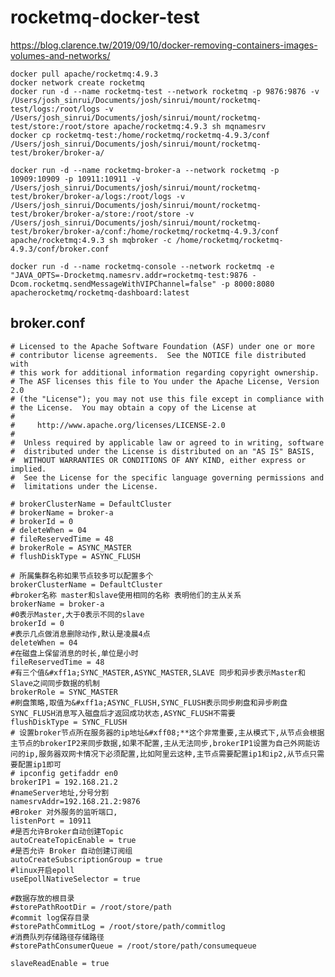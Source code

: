 # rocketmq-docker-test

https://blog.clarence.tw/2019/09/10/docker-removing-containers-images-volumes-and-networks/

	docker pull apache/rocketmq:4.9.3
	docker network create rocketmq
	docker run -d --name rocketmq-test --network rocketmq -p 9876:9876 -v /Users/josh_sinrui/Documents/josh/sinrui/mount/rocketmq-test/logs:/root/logs -v /Users/josh_sinrui/Documents/josh/sinrui/mount/rocketmq-test/store:/root/store apache/rocketmq:4.9.3 sh mqnamesrv
	docker cp rocketmq-test:/home/rocketmq/rocketmq-4.9.3/conf /Users/josh_sinrui/Documents/josh/sinrui/mount/rocketmq-test/broker/broker-a/

	docker run -d --name rocketmq-broker-a --network rocketmq -p 10909:10909 -p 10911:10911 -v /Users/josh_sinrui/Documents/josh/sinrui/mount/rocketmq-test/broker/broker-a/logs:/root/logs -v /Users/josh_sinrui/Documents/josh/sinrui/mount/rocketmq-test/broker/broker-a/store:/root/store -v /Users/josh_sinrui/Documents/josh/sinrui/mount/rocketmq-test/broker/broker-a/conf:/home/rocketmq/rocketmq-4.9.3/conf apache/rocketmq:4.9.3 sh mqbroker -c /home/rocketmq/rocketmq-4.9.3/conf/broker.conf

	docker run -d --name rocketmq-console --network rocketmq -e "JAVA_OPTS=-Drocketmq.namesrv.addr=rocketmq-test:9876 -Dcom.rocketmq.sendMessageWithVIPChannel=false" -p 8000:8080 apacherocketmq/rocketmq-dashboard:latest


## broker.conf

```
# Licensed to the Apache Software Foundation (ASF) under one or more
# contributor license agreements.  See the NOTICE file distributed with
# this work for additional information regarding copyright ownership.
# The ASF licenses this file to You under the Apache License, Version 2.0
# (the "License"); you may not use this file except in compliance with
# the License.  You may obtain a copy of the License at
#
#     http://www.apache.org/licenses/LICENSE-2.0
#
#  Unless required by applicable law or agreed to in writing, software
#  distributed under the License is distributed on an "AS IS" BASIS,
#  WITHOUT WARRANTIES OR CONDITIONS OF ANY KIND, either express or implied.
#  See the License for the specific language governing permissions and
#  limitations under the License.

# brokerClusterName = DefaultCluster
# brokerName = broker-a
# brokerId = 0
# deleteWhen = 04
# fileReservedTime = 48
# brokerRole = ASYNC_MASTER
# flushDiskType = ASYNC_FLUSH

# 所属集群名称如果节点较多可以配置多个
brokerClusterName = DefaultCluster
#broker名称 master和slave使用相同的名称 表明他们的主从关系
brokerName = broker-a
#0表示Master,大于0表示不同的slave
brokerId = 0
#表示几点做消息删除动作,默认是凌晨4点
deleteWhen = 04
#在磁盘上保留消息的时长,单位是小时
fileReservedTime = 48
#有三个值&#xff1a;SYNC_MASTER,ASYNC_MASTER,SLAVE 同步和异步表示Master和Slave之间同步数据的机制 
brokerRole = SYNC_MASTER
#刷盘策略,取值为&#xff1a;ASYNC_FLUSH,SYNC_FLUSH表示同步刷盘和异步刷盘 SYNC_FLUSH消息写入磁盘后才返回成功状态,ASYNC_FLUSH不需要 
flushDiskType = SYNC_FLUSH
# 设置broker节点所在服务器的ip地址&#xff08;**这个非常重要,主从模式下,从节点会根据主节点的brokerIP2来同步数据,如果不配置,主从无法同步,brokerIP1设置为自己外网能访问的ip,服务器双网卡情况下必须配置,比如阿里云这种,主节点需要配置ip1和ip2,从节点只需要配置ip1即可 
# ipconfig getifaddr en0
brokerIP1 = 192.168.21.2
#nameServer地址,分号分割
namesrvAddr=192.168.21.2:9876
#Broker 对外服务的监听端口,
listenPort = 10911
#是否允许Broker自动创建Topic
autoCreateTopicEnable = true
#是否允许 Broker 自动创建订阅组
autoCreateSubscriptionGroup = true
#linux开启epoll
useEpollNativeSelector = true

#数据存放的根目录
#storePathRootDir = /root/store/path
#commit log保存目录
#storePathCommitLog = /root/store/path/commitlog
#消费队列存储路径存储路径
#storePathConsumerQueue = /root/store/path/consumequeue

slaveReadEnable = true
```